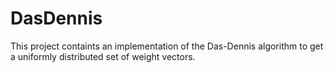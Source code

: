 # DasDennis

This project containts an implementation of the Das-Dennis algorithm to get a uniformly distributed set of weight vectors.
